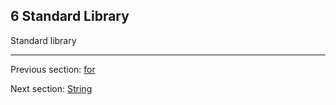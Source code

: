## 6 Standard Library

Standard library

---

Previous section: [for](5.12-for.md)

Next section: [String](6.1-String.md)